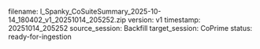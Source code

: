 filename: l_Spanky_CoSuiteSummary_2025-10-14_180402_v1_20251014_205252.zip
version: v1
timestamp: 20251014_205252
source_session: Backfill
target_session: CoPrime
status: ready-for-ingestion

